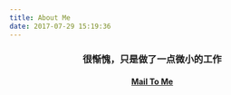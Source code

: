 ```yaml
---
title: About Me
date: 2017-07-29 15:19:36
---
```


<center><h3>很惭愧，只是做了一点微小的工作</h2></center>

<center><h4><a href="mailto:berry000000@sina.com">Mail To Me</a></h3></center>

